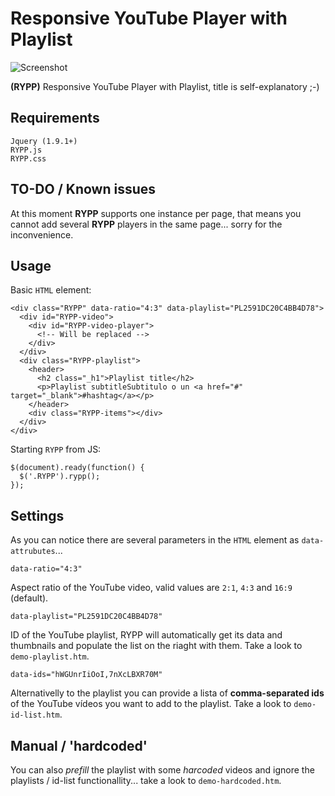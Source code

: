Responsive YouTube Player with Playlist
=======================================

![Screenshot](https://raw.githubusercontent.com/carloscabo/responsive-youtube-player-with-playlist/master/screenshot.png)

**(RYPP)** Responsive YouTube Player with Playlist, title is self-explanatory ;-)

## Requirements

`Jquery (1.9.1+)`  
`RYPP.js`  
`RYPP.css`

## TO-DO / Known issues

At this moment **RYPP** supports one instance per page, that means you cannot add several **RYPP** players in the same page... sorry for the inconvenience.

## Usage

Basic `HTML` element:

    <div class="RYPP" data-ratio="4:3" data-playlist="PL2591DC20C4BB4D78">
      <div id="RYPP-video">
        <div id="RYPP-video-player">
          <!-- Will be replaced -->
        </div>
      </div>
      <div class="RYPP-playlist">
        <header>
          <h2 class="_h1">Playlist title</h2>
          <p>Playlist subtitleSubtitulo o un <a href="#" target="_blank">#hashtag</a></p>
        </header>
        <div class="RYPP-items"></div>
      </div>
    </div>

Starting `RYPP` from JS:

    $(document).ready(function() {
      $('.RYPP').rypp();
    });
    
## Settings

As you can notice there are several parameters in the `HTML` element as `data-attrubutes`...

`data-ratio="4:3"`

Aspect ratio of the YouTube video, valid values are `2:1`, `4:3` and `16:9` (default).

`data-playlist="PL2591DC20C4BB4D78"`

ID of the YouTube playlist, RYPP will automatically get its data and thumbnails and populate the list on the riaght with them. Take a look to `demo-playlist.htm`.

`data-ids="hWGUnrIiOoI,7nXcLBXR70M"`

Alternativelly to the playlist you can provide a lista of **comma-separated ids** of the YouTube vídeos you want to add to the playlist. Take a look to `demo-id-list.htm`.

## Manual / 'hardcoded'

You can also _prefill_ the playlist with some _harcoded_ videos and ignore the playlists / id-list functionallity... take a look to `demo-hardcoded.htm`.

